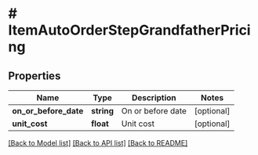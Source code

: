 # # ItemAutoOrderStepGrandfatherPricing

## Properties

Name | Type | Description | Notes
------------ | ------------- | ------------- | -------------
**on_or_before_date** | **string** | On or before date | [optional]
**unit_cost** | **float** | Unit cost | [optional]

[[Back to Model list]](../../README.md#models) [[Back to API list]](../../README.md#endpoints) [[Back to README]](../../README.md)
